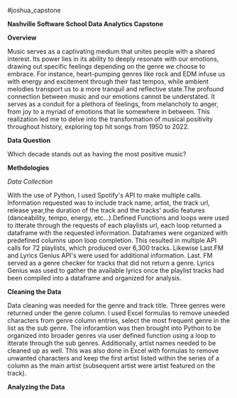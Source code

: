 #joshua_capstone

**Nashville Software School Data Analytics Capstone**

**Overview**

Music serves as a captivating medium that unites people with a shared interest. Its power lies in its ability to deeply resonate with our emotions, drawing out specific feelings depending on the genre we choose to embrace. For instance, heart-pumping genres like rock and EDM infuse us with energy and excitement through their fast tempos, while ambient melodies transport us to a more tranquil and reflective state.The profound connection between music and our emotions cannot be understated. It serves as a conduit for a plethora of feelings, from melancholy to anger, from joy to a myriad of emotions that lie somewhere in between. This realization led me to delve into the transformation of musical positivity throughout history, exploring top hit songs from 1950 to 2022.

**Data Question**

Which decade stands out as having the most positive music?

**Methdologies**

*Data Collection*

With the use of Python, I used Spotify's API to make multiple calls. Information requested was to include track name, artist, the track url, release year,the duration of the track and the tracks' audio features (danceability, tempo, energy, etc...).Defined Functions and loops were used to itterate through the requests of each playlists url, each loop returned a dataframe with the requested information. Dataframes were organized with predefined columns upon loop completion. This resulted in multiple API calls for 72 playlists, which produced over 6,300 tracks. Likewise Last.FM and Lyrics Genius API's were used for additional information. Last. FM served as a genre checker for tracks that did not return a genre. Lyrics Genius was used to gather the available lyrics once the playlist tracks had been compiled into a dataframe and organized for analysis.

**Cleaning the Data**

Data cleaning was needed for the genre and track title. Three genres were returned under the genre column. I used Excel formulas to remove uneeded characters from genre column entries, select the most frequent genre in the list as the sub genre. The inforamtion was then brought into Python to be organized into broader genres via user defined function using a loop to itterate through the sub genres. Additionally, artist names needed to be cleaned up as well. This was also done in Excel with formulas to remove unwanted characters and keep the first artist listed within the series of a column as the main artist (subsequent artist were artist featured on the track).

**Analyzing the Data**

